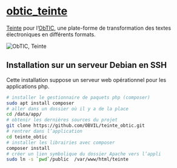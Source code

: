 # [obtic_teinte](https://github.com/OBVIL/obtic_teinte)

[Teinte](https://github.com/oeuvres/teinte_php) pour l’[ObTIC](https://obtic.sorbonne-universite.fr/), une plate-forme de transformation des textes électroniques en différents formats.

![ObTIC, Teinte](public/img/obtic_teinte.png)

## Installation sur un serveur Debian en SSH

Cette installation suppose un serveur web opérationnel pour les applications php.

```bash
# installer le gestionnaire de paquets php (composer)
sudo apt install composer
# aller dans un dossier où il y a de la place
cd /data/app/
# obtenir les dernières sources du projet
git clone https://github.com/OBVIL/teinte_obtic.git
# rentrer dans l’application
cd teinte_obtic
# installer les librairies avec composer
composer install
# créer un lien symbolique du dossier Apache vers l’appli
sudo ln -s `pwd`/public  /var/www/html/teinte
```


